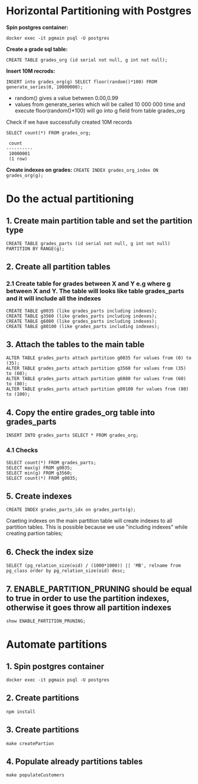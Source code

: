 # Horizontal Partitioning with Postgres

**Spin postgres container:**

`docker exec -it pgmain psql -U postgres`

**Create a grade sql table:**

`CREATE TABLE grades_org (id serial not null, g int not null);`

**Insert 10M recrods:**

`INSERT into grades_org(g) SELECT floor(random()*100) FROM generate_series(0, 10000000);`

* random() gives a value between 0.00,0.99
* values from generate_series which will be called 10 000 000 time and execute floor(random()*100) will go into g field from table grades_org 

Check if we have successfully created 10M records

```
SELECT count(*) FROM grades_org;  

 count
----------
 10000001
 (1 row)
```

**Create indexes on grades:**
`CREATE INDEX grades_org_index ON grades_org(g);`

# Do the actual partitioning

## 1. Create main partition table and set the partition type

`CREATE TABLE grades_parts (id serial not null, g int not null) PARTITION BY RANGE(g);`

## 2. Create all partition tables

### 2.1 Create table for grades between X and Y e.g where g between X and Y. The table will looks like table grades_parts and it will include all the indexes

```
CREATE TABLE g0035 (like grades_parts including indexes);
CREATE TABLE g3560 (like grades_parts including indexes);
CREATE TABLE g6080 (like grades_parts including indexes);
CREATE TABLE g80100 (like grades_parts including indexes);
```

## 3. Attach the tables to the main table

```
ALTER TABLE grades_parts attach partition g0035 for values from (0) to (35);
ALTER TABLE grades_parts attach partition g3560 for values from (35) to (60);
ALTER TABLE grades_parts attach partition g6080 for values from (60) to (80);
ALTER TABLE grades_parts attach partition g80100 for values from (80) to (100);
```

## 4. Copy the entire grades_org table into grades_parts

`INSERT INTO grades_parts SELECT * FROM grades_org;`

### 4.1 Checks

```
SELECT count(*) FROM grades_parts;
SELECT max(g) FROM g0035;
SELECT min(g) FROM g3560;
SELECT count(*) FROM g0035;
```

## 5. Create indexes

`CREATE INDEX grades_parts_idx on grades_parts(g);`

Craeting indexes on the main partition table will create indexes to all partition tables.
This is possible because we use "including indexes" while creating partion tables;

## 6. Check the index size

`SELECT (pg_relation_size(oid) / (1000*1000)) || 'MB', relname from pg_class order by pg_relation_size(oid) desc;`

## 7. ENABLE_PARTITION_PRUNING should be equal to true in order to use the partition indexes, otherwise it goes throw all partition indexes

`show ENABLE_PARTITION_PRUNING;`

# Automate partitions

## 1. Spin postgres container

`docker exec -it pgmain psql -U postgres`

## 2. Create partitions

`npm install`

## 3. Create partitions

`make createPartion`

## 4. Populate already partitions tables

`make populateCustomers`